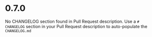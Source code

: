 # 0.7.0
No CHANGELOG section found in Pull Request description.
Use a `# CHANGELOG` section in your Pull Request description to auto-populate the `CHANGELOG.md`

